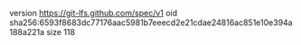 version https://git-lfs.github.com/spec/v1
oid sha256:6593f8683dc77176aac5981b7eeecd2e21cdae24816ac851e10e394a188a221a
size 118
